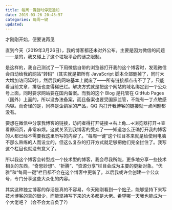 ```yaml
---
title: 每周一键暂时停更通知
date: 2019-03-26 20:45:57
categories: 每周一键
updated: 
---
```


才刚刚开始，便要说再见

<!--more-->

直到今天（2019年3月26日），我的博客都还未对外公布。主要是因为微信的问题——是的，我又碰上了这个垃圾平台的谜之限制。

是这样的，我自己测试了一下用微信自带的浏览器打开我的这个博客时，发现微信会自动给我的网站“转码”（其实就是把所有 JavaScript 脚本全部删掉了，同时大大增加访问延时），然后我的网站基本上就废了——所有链接都点击不了了，只能看当前文章，排版也变得稀巴烂。解决方式就是把这个网站的域名绑定到一个公众号上面，同时要求网站要在国内备案。而我的这个 Blog 是托管在 GitHub Pages （国外）上面的，所以没办法备案，而且备案也要受国家监管，不能有一丁点敏感内容。而奇怪的是，同样是企鹅家的产品，QQ 内打开我博客的链接就一点问题都没有。

要想在微信中分享我博客的链接，访问者得打开链接→右上角…→浏览器打开→查看原网页，非常麻烦。这就关系到我博客的受众了——知道怎么正确打开我的博客的人都已经不需要我这里所写的内容了。“每周一键”这个栏目本来就是给使用电脑不那么熟练的人而设立的，但这么复杂的打开方式就足够把他们完全拦住了。我写这个栏目也就没有意义了。

所以我这个博客会转型成一个技术型的博客，我会尽我所能，更多地分享一些技术相关的东西，“奇思妙想”、“折腾”、“资源分享”栏目会成为主要的更新对象。“优雅”和“每周一键”栏目都不会在这个博客中更新了。以后我或许会创建一个公众号，专门分享这些大众化的内容。

其实这种独立博客的存活是真的不容易，今天刚刚看到一个[帖子](https://www.v2ex.com/t/548582?p=1)，能够坚持下来写技术博客的真的很少，而能坚持写下来的大多都是大佬。希望哪一天我也能成为一个大佬吧？（会不会太自负了?）